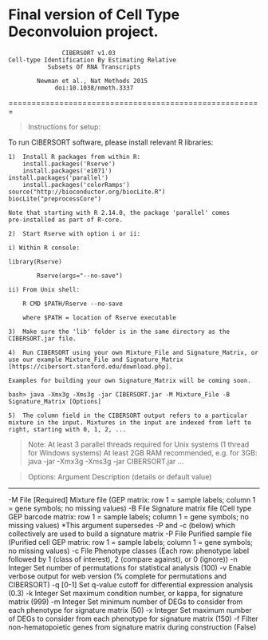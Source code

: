 Final version of Cell Type Deconvoluion project.
=======================================================
                   CIBERSORT v1.03
    Cell-type Identification By Estimating Relative
               Subsets Of RNA Transcripts

            Newman et al., Nat Methods 2015
                 doi:10.1038/nmeth.3337
=======================================================

>Instructions for setup:

To run CIBERSORT software, please install relevant R libraries:

    1) 	Install R packages from within R:
    	install.packages('Rserve') 
    	install.packages('e1071')  
 	install.packages('parallel')
    	install.packages('colorRamps')  
	source("http://bioconductor.org/biocLite.R") 
	biocLite("preprocessCore") 

	Note that starting with R 2.14.0, the package 'parallel' comes 
	pre-installed as part of R-core.

    2) 	Start Rserve with option i or ii:
 
	i) Within R console:
	
	library(Rserve)

        	Rserve(args="--no-save")

	ii) From Unix shell:
		
		R CMD $PATH/Rserve --no-save

		where $PATH = location of Rserve executable

    3)	Make sure the 'lib' folder is in the same directory as the CIBERSORT.jar file.

    4) 	Run CIBERSORT using your own Mixture_File and Signature_Matrix, or use our example Mixture_File and Signature_Matrix [https://cibersort.stanford.edu/download.php].

	Examples for building your own Signature_Matrix will be coming soon.

    bash> java -Xmx3g -Xms3g -jar CIBERSORT.jar -M Mixture_File -B Signature_Matrix [Options]

    5)	The column field in the CIBERSORT output refers to a particular mixture in the input. Mixtures in the input are indexed from left to right, starting with 0, 1, 2, ...  


>Note:
At least 3 parallel threads required for Unix systems (1 thread for Windows systems)
At least 2GB RAM recommended, e.g. for 3GB:
java -jar -Xmx3g -Xms3g -jar CIBERSORT.jar ...

>Options:
Argument   Description (details or default value)
--------   --------------------------------------
-M File    [Required] Mixture file (GEP matrix: row 1 = sample labels; column 1 = gene symbols; no missing values)
-B File    Signature matrix file (Cell type GEP barcode matrix: row 1 = sample labels; column 1 = gene symbols; no missing values)
           *This argument supersedes -P and -c (below) which collectively are used to build a signature matrix
-P File    Purified sample file (Purified cell GEP matrix: row 1 = sample labels; column 1 = gene symbols; no missing values)
-c File    Phenotype classes (Each row: phenotype label followed by 1 (class of interest), 2 (compare against), or 0 (ignore))
-n Integer Set number of permutations for statistical analysis (100)
-v         Enable verbose output for web version (% complete for permutations and CIBERSORT)
-q [0-1]   Set q-value cutoff for differential expression analysis (0.3)
-k Integer Set maximum condition number, or kappa, for signature matrix (999)
-m Integer Set minimum number of DEGs to consider from each phenotype for signature matrix (50)
-x Integer Set maximum number of DEGs to consider from each phenotype for signature matrix (150)
-f         Filter non-hematopoietic genes from signature matrix during construction (False)
